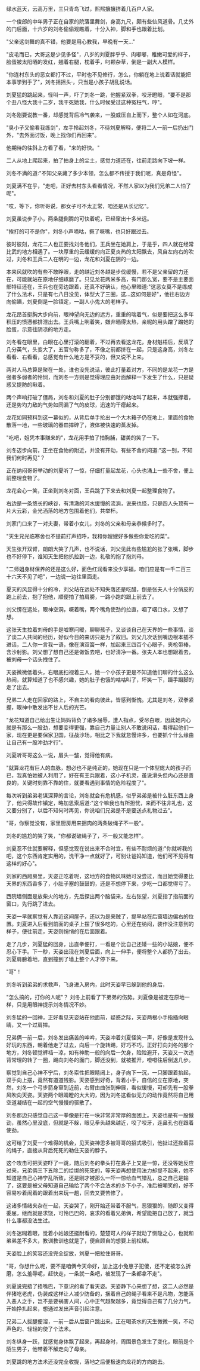 绿水蓝天，云高万里，三只青鸟飞过，熙熙攘攘挤着几百户人家。

一个俊郎的中年男子正在自家的院落里舞剑，身高九尺，颇有些仙风道骨。几丈外的门后面，十六岁的刘冬偷偷观瞧着，十分入神，脚和手也跟着比划。

"父亲这剑舞的真不错，他要是用心教我，早晚有一天..."

"皮毛而已，大哥这是少见多怪"，八岁的刘夏胖乎乎、肉嘟嘟，稚嫩可爱的样子，脸蛋被太阳晒的发红，翘着右腿，枕着手，叼颗杂草，倒是一副大人模样。

"你连村东头的恶女都打不过，平时也不见修行，怎么，你躺在地上说着话就能把本事学到手了"，刘冬摇摇头·，只当是小孩子胡乱说话。

刘夏猛的跳起来，怪叫一声，吓了刘冬一跳，他握紧双拳，咬牙瞪眼，"要不是那个丑八怪大我十二岁，我干死她我，什么时候受过这种冤枉气，哼"。

刘冬刚要说教一番，却感觉背后冷气袭来，一股威压自上而下，整个人如在河底。

"臭小子又偷看我练剑"，左手拎起刘冬，不待刘夏解释，便将二人一前一后扔出门外，"去外面讨饭，晚上找你们再回来"。

他期待的往斜上方看了看，"来的好快。"





二人从地上爬起来，拍了拍身上的尘土，感觉力道还在，往前走路向下坡一样。

刘冬不满的道:"不知父亲藏了多少本领，怎么都不传授于我们呢，真是奇怪"。

刘夏满不在乎，"走吧，正好去村东头看看情况，不然人家以为我们兄弟二人怕了呢"。

"哎，等下，你听哥说，那女子可不太正常，咱还是从长记忆"。

刘夏虽说步子小，两条腿倒腾的可快着呢，已经窜出十多米远。

"挨打的可不是你"，刘冬小声嘀咕，撅了噘嘴，也只好跟过去。

彼时彼刻，龙花二人也正要找刘冬他们，王兵坐在她肩上，于是乎，四人就在经常比武的地方相遇了。一块厚重的云缓缓的向正夏炎热的太阳飘去，风自左向右的吹过，刘冬和王兵二人在明的一边，龙花和刘夏在阴的一边。

本来风就吹的有些不敢睁眼，走的越近刘冬越是步伐缓慢，若不是父亲留的力还在，可能就站在原地仔细琢磨了。只见龙花两米多高，有门那么宽，要不是主要面部特征还在，王兵也在旁边跟着，还真不好确认，他心里暗道:"这恶女莫不是练成了什么法术，只是有七八日没见，体型大了三圈，这...这如何是好"，他往右边方向偷瞄，刘夏倒是一脸镇定，一副人小鬼大的老样子。

龙花昂首挺胸大步向前，眼神望向无边的远方，重重的喘着气，似是要把这么多年积压的愤懑都排泄出去。王兵嘴上咧着笑，嫌弃晒得太热，亲昵的用头蹭了蹭她的脸蛋，示意往阴凉的地方走。

刘冬看在眼里，白眼在心里打滚的翻着，不过再去看这龙花，身材魁梧后，反填了几分英气，头变大了，五官匀称多了，不像之前都挤在一起，只是这身高，刘冬左看看、右看看，总感觉有什么地方是不妥的，但又说不上来。

两对人马总算是聚在一处，谁也没先说话，彼此打量着对方，不同的是龙花一方是强者多弱者的怜悯，而刘冬一方则是觉得理应由对面解释一下发生了什么，只是疑惑又提防的瞅着。

两个声响打破了僵局，刘冬和刘夏的肚子分别都饿的咕咕叫了起来，本就强撑着，还是势均力敌的气势如同漏了气的皮球，迅速的干瘪起来。

龙花如同预料到这一幕似的，从背后单手抡出一个大木箱子仍在地上，里面的食物散落一地，一些玻璃的器皿摔碎了，液体被快速的蒸发掉。

"吃吧，姐凭本事赚来的"，龙花用手拍了拍胸脯，甜美的笑了一下。

刘冬迈步向前，正坐在食物的附近，并没有开动，有些不舍的问道:"这一别，不知我们何时再见"？

正在纳闷哥哥举动的刘夏听了一惊，仔细打量起龙花，心头也涌上一些不舍，便上前整理食物了。

龙花会心一笑，正坐到刘冬对面，王兵跳了下来去和刘夏一起整理食物了。

右边是一条悠长的峡谷，有清澈的河水缓慢的流淌，说来也怪，只是四人头顶有一片大云彩，金光洒落的地方包围着他们，共举杯。



刘家门口来了一对夫妻，带着小女儿，刘冬的父亲和母亲恭候多时了。

"天生兄光临寒舍也不提前打声招呼，我和你嫂嫂好多做些你爱吃的菜"。

天生张开双臂，朗朗大笑了几声，也不说话，刘父见此有些尴尬的张了张嘴，脚步也不好停下，谁知天生把他扒拉到一边，礼敬的抱了抱刘母。

"二师姐身材保养的还是这么好，面色红润看来没少享福，咱们应是有一千二百三十六天不见了吧"，一边说一边往里面走。

夏天的风显得十分的冷，刘父站在远处不知失落还是吃醋，倒是张夫人十分俏皮的跑上前去，抱了抱他，顺便拍了拍肩膀，一路小跑的跟上前去了。

刘父愣在远处，眼神空洞，噘着嘴，两个嘴角使劲的拉直，咽了咽口水，又想了想。

这张天生拉着刘母的手是嘘寒问暖，聊聊孩子，又谈谈自己在天界的一些事情，谈了谈二人共同的经历，好似今日的来访只是为了叙旧。刘父几次话到嘴边根本插不进话，二人你一言我一语，像在演双簧一样，加起来三四百个心眼子，夹枪带棒，含沙射影。刘父想了想自己还是做饭去吧，也好清净一番。张夫人本也想跟着去，被刘母一个话头拽住了。

天姿微微低着头，右眼底扫视着三人，她一个小孩子更是不知道他们聊的什么这么热闹，就算知道了也不感兴趣，她的肚子也饿的咕咕叫了，坏笑一下，蹑手蹑脚的走了出去。


兄弟二人走在回家的路上，不自主的看向彼此，皆感到惭愧。尤其是刘冬，双拳紧握，眼神中散发出不甘人后的光芒。

"龙花知道自己给出生让妈妈背负了诸多屈辱，遭人指点，受尽白眼，因此她内心就是有那么一股劲，想要变得更强，靠自己力量让别人不敢说闲话，看得起他们一家，现在更是要保家卫国，征战沙场。相比之下我就怠慢许多，也要抓个什么缘由让自己有一股冲劲才行"。

刘夏听哥哥这么一说，眉头一皱，觉得他有病。

"就算龙花有巨人的血脉，想必也不是纯正的，她现在只是一个体型庞大的孩子而已，我真怕她被人利用了，好在有王兵跟着，这小子机灵，虽说滑头但内心还是善良的，关键时刻靠不靠的住，就要看遇到事情的危险程度了"。

每次听到弟弟老谋深算的言论，刘冬就会有危机感，似乎弟弟是被什么脏东西上身了，他只得故作镇定，略加思索后道:"这个嘛我也有所担忧，来而不往非礼也，这又要分别了，以后不知何时再见，你说咱们兄弟是不是要送点礼物过去"。

"哥，你察觉没有，家里厨房用来捆肉的两条破绳子不一般"。

刘冬的尴尬的笑了笑，"你都说破绳子了，不一般又能怎样"。

刘夏忍不住就要解释，但感觉现在说出来不合时宜，有些不耐烦的道:"你就听我的吧，这个东西肯定实用的，洗干净一点就好了，可别让爸妈知道，他们可不见得有这样的好心"。

刘家的西厢房里，天姿正吃着呢，这地方的食物风味她可没尝过，而且她觉得要比天界的东西香多了，小肚子塞的鼓鼓的，还是不想停下来，少吃一口都觉得亏了。

西院墙侧面是放柴火的地方，先后探出两个脑袋来，左右张望，刘夏指了指前面的窗口，先行跳了进去。

天姿一早就察觉有人靠近这间屋子，还以为是来贼了，提早站在后窗墙边偏右的位置。刘夏进入后看到前面的桌子上摆了很多吃的，心里还在纳闷，装作没注意到的样子，便往前走，天姿则悄悄的在后面跟着。

走了几步，刘夏猛的回身，出直拳便打，一看是个比自己还矮一些的小姑娘，便不忍心下手。下一秒，天姿出现在刘夏后面，向上一伸手，便将整个人都扔了出去。刘夏肩膀着地，直到撞到了墙上整个人才停下来。

"哥"！

刘冬听到弟弟的求救声，飞身进入房内，此时天姿早已躲到他的身后，

"怎么搞的，打你的人呢"？ 刘冬上前看了下弟弟的伤势。刘夏像是被定在原地一样，只是用眼神提示刘冬情况不妙。

刘冬猛的一回神，正好看见天姿站在他面前，疑惑之际，天姿两根小手指插向眼睛，又一个过肩摔。

兄弟俩一前一后，刘冬发出痛苦的呻吟，天姿冲着刘夏怪笑一声，好像是发现什么好玩的东西，朝着他走了过去，向后一个旋转踢，好巧不巧，正好打向刘冬的那个地方，刘冬顿觉裤裆一凉，如有神助一般的向后一欠身，险险避开，天姿又一次违背常理的转了一圈，踢向刘冬的面门，脚还没到，就被推开，噔噔往后倒退几步。

察觉到自己心神不宁后，刘冬索性把眼睛闭上，身子向下一沉，一只脚跟着抬起，双手向上摆，竟然有道道残影。天姿感到好奇，背着小手，自信的立在原地，突然，刘冬一个弓步箭身窜到近前，右臂由曲张到伸展，看似缓慢，可却先有一股拳风吹向天姿。天姿两个眼睛瞪的大大的，因为刘冬这看似无力的动作竟然将自己用空道凝结在一起的空气慢慢的驱散了。

刘冬那边只感觉自己这一拳像是打在一块非常非常厚的面团上。天姿也是有一股傲劲，虽然心里没底，但就是不躲，眼见拳头越来越近，咬了咬牙，连鼻孔也在跟着使劲。

这可给了刘夏一个难得的机会，见天姿神思多被哥哥的招式吸引，他扯过还拴着蒜的绳子，直接从背后死死的勒住天姿的脖子。

这个攻击可把天姿吓了一跳，随后刘冬的拳头打在鼻子上又是一惊，还没等她反应过来，兄弟俩三下五除二的给绑的死死的，等天姿再想使用法力却提不起来，她不知道是自己心神宁乱所致，还是刚才被那么一吓一惊给血气错乱，总之自己是输了，这要是被父母知道自己输给了两个不会法术的乡下小子，准后被嘲笑的，好不容易吵着闹着的跟着出来玩一趟，回去又要苦修了。

这诸多情绪夹杂在一起，天姿哭了，刚开始还带着不服气，恶狠狠的，随即又变得委屈，继而就是求饶，可怜巴巴的，哀求的看着兄弟俩，希望能把自己放了，就当什么事都没法生过。

刘冬迷糊着眼，觉着小姑娘还挺耐看的，楚楚可人的样子就动了恻隐之心，也就和弟弟差不多大，教训教训也就是了，便自顾自的想要上前松绑。

天姿脸上的笑容还没完全绽放，刘夏一把拉住哥哥。

"哥，你想什么呢，要不是咱俩今天命好，加上这小兔崽子犯傻，还不定被怎么折磨，怎么羞辱呢，赶快走，一条就一条吧，被发现了一条都拿不走"。

刘夏说完捂了捂嘴巴，下意识的看了看天姿。天姿静下心来想了想，这二人必然是伴猪吃老虎，伪装成这样让人减少防备的，捆着自己的绳子看来不是凡物，怎能落入恶人之手，岂不是要祸害人间，心中正气越聚越多，竟觉得自己有了几分力气，开始挣扎起来，想通过发出声音引起注意。

兄弟二人拔腿便溜，一前一后从后窗户跳出来。正在喝茶水的天生微微一笑，不动声色的、轻轻的使了个法术。

刘冬纵身一跃，就感觉身体飘了起来，再起身时，周围景色发生了变化，眼前是个陌生男子，他带着不解走向了母亲。

刘夏跳的地方法术还没完全收拢，落地之后便极速向龙花的方向跑去。